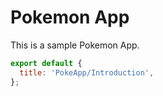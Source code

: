 # Pokemon App

This is a sample Pokemon App.

```js script
export default {
  title: 'PokeApp/Introduction',
};
```
